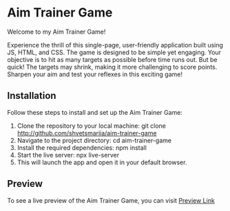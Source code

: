 # Aim Trainer Game

Welcome to my Aim Trainer Game! 

Experience the thrill of this single-page, user-friendly application built using JS, HTML, and CSS. The game is designed to be simple yet engaging. Your objective is to hit as many targets as possible before time runs out. But be quick! The targets may shrink, making it more challenging to score points. Sharpen your aim and test your reflexes in this exciting game!

## Installation

Follow these steps to install and set up the Aim Trainer Game: 

1. Clone the repository to your local machine: git clone <http://github.com/shvetsmariia/aim-trainer-game>
2. Navigate to the project directory: cd aim-trainer-game
3. Install the required dependencies: npm install
4. Start the live server: npx live-server
7. This will launch the app and open it in your default browser.

## Preview

To see a live preview of the Aim Trainer Game, you can visit [Preview Link](https://shvetsmariia.github.io/aim-trainer-game/)
